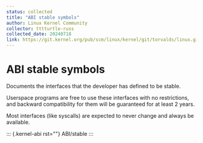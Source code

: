 ```yaml
---
status: collected
title: "ABI stable symbols"
author: Linux Kernel Community
collector: tttturtle-russ
collected_date: 20240718
link: https://git.kernel.org/pub/scm/linux/kernel/git/torvalds/linux.git/tree/Documentation/admin-guide/abi-stable.rst
---
```


# ABI stable symbols

Documents the interfaces that the developer has defined to be stable.

Userspace programs are free to use these interfaces with no
restrictions, and backward compatibility for them will be guaranteed for
at least 2 years.

Most interfaces (like syscalls) are expected to never change and always
be available.

::: {.kernel-abi rst=""}
ABI/stable
:::
